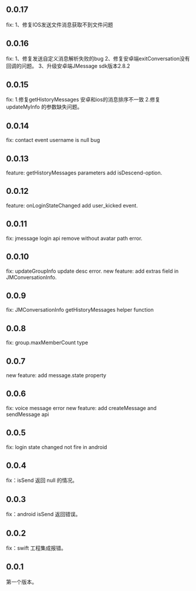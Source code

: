 ## 0.0.17
 fix:
    1、修复IOS发送文件消息获取不到文件问题
## 0.0.16
 fix:
    1、修复发送自定义消息解析失败的bug
    2、修复安卓端exitConversation没有回调的问题。
    3、升级安卓端JMessage sdk版本2.8.2

## 0.0.15
  fix:
    1.修复getHistoryMessages 安卓和ios的消息排序不一致
    2.修复updateMyInfo 的参数缺失问题。
## 0.0.14
 fix: contact event username is null bug

## 0.0.13
 feature: getHistoryMessages parameters add isDescend-option.

## 0.0.12
 feature: onLoginStateChanged add user_kicked event.

## 0.0.11
 fix: jmessage login api remove without avatar path error.

## 0.0.10
 fix: updateGroupInfo update desc error.
 new feature: add extras field in JMConversationInfo.

## 0.0.9
 
 fix: JMConversationInfo getHistoryMessages helper function

## 0.0.8
 
 fix: group.maxMemberCount type

## 0.0.7
 
 new feature: add message.state property

## 0.0.6
 
 fix: voice message error
 new feature: add createMessage and sendMessage api

## 0.0.5 
 
 fix: login state changed not fire in android

## 0.0.4

 fix：isSend 返回 null 的情况。

## 0.0.3

 fix：android isSend 返回错误。

## 0.0.2

 fix：swift 工程集成报错。

## 0.0.1

 第一个版本。
